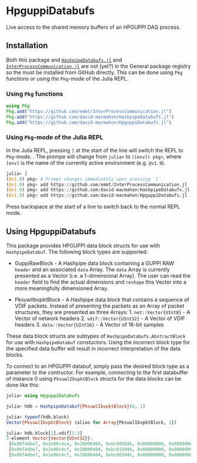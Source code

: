 # HpguppiDatabufs

Live access to the shared memory buffers of an HPGUPPI DAQ process.

## Installation

Both this package and [`HashpipeDatabufs.jl`](
https://github.com/david-macmahon/HashpipeDatabufs.jl) and
[`InterProcessCommunication.jl`](
https://github.com/emmt/InterProcessCommunication.jl.git) are not (yet?) in the
General package registry so the must be installed from GitHub directly.  This
can be done using `Pkg` functions or using the `Pkg`-mode of the Julia REPL.

### Using `Pkg` functions

```julia
using Pkg
Pkg.add("https://github.com/emmt/InterProcessCommunication.jl")
Pkg.add("https://github.com/david-macmahon/HashpipeDatabufs.jl")
Pkg.add("https://github.com/david-macmahon/HpguppiDatabufs.jl")
```

### Using `Pkg`-mode of the Julia REPL

In the Julia REPL, pressing `]` at the start of the line will switch the REPL
to `Pkg`-mode. . The prompe will change from `julia>` to `([env]) pkg>`, where
`[env]` is the name of the currently active environment (e.g. `@v1.9`).

```julia
julia> ]
(@v1.9) pkg> # Prompt changes immediately upon pressing `]`
(@v1.9) pkg> add https://github.com/emmt/InterProcessCommunication.jl
(@v1.9) pkg> add https://github.com/david-macmahon/HashpipeDatabufs.jl
(@v1.9) pkg> add https://github.com/david-macmahon/HpguppiDatabufs.jl
```

Press backspace at the start of a line to switch back to the normal REPL mode.

## Using HpguppiDatabufs

This package provides HPGUPPI data block structs for use with `HashpipeDatabuf`.
The following block types are supported:

- GuppiRawBlock - A Hashpipe data block containing a GUPPI RAW `header` and an
                  associated `data` Array.  The `data` Array is currently
                  presented as a Vector (i.e. a 1-dimensional Array).  The user
                  can read the `header` field to find the actual dimensions and
                  `reshape` this Vector into a more meaningfully dimensioned
                  Array.

- PksuwlIbvpktBlock - A Hashpipe data block that contains a sequence of VDIF
                      packets.  Instead of presenting the packets as an Array of
                      packet structures, they are presented as three Arrays:
                      1. `net::Vector{UInt8}` - A Vector of network headers 
                      2. `vdif::Vector{UInt32}` - A Vector of VDIF headers 
                      3. `data::Vector{UInt16}` - A Vector of 16-bit samples

These data block structs are subtypes of `HashpipeDatabufs.AbstractBlock` for
use with `HashpipeDatabuf` constuctors.  Using the incorrect block type for the
specified data buffer will result in incorrect interpretation of the data
blocks.

To connect to an HPGUPPI databuf, simply pass the desired block type as a
parameter to the contructor.  For example, connecting to the first databuffer of
instance 0 using `PksuwlIbvpktBlock` structs for the data blocks can be done
like this:

```julia
julia> using HpguppiDatabufs

julia> hdb = HashpipeDatabuf{PksuwlIbvpktBlock}(0, 1)

julia> typeof(hdb.block)
Vector{PksuwlIbvpktBlock} (alias for Array{PksuwlIbvpktBlock, 1})

julia> hdb.block[1].vdif[1:3]
3-element Vector{Vector{UInt32}}:
 [0x00f4dbe7, 0x2e00c4ce, 0x20000404, 0xbc00504b, 0x00000000, 0x00000000, 0x00000000, 0xd76948a9]
 [0x00f4dbe7, 0x2e00c4cf, 0x20000404, 0xbc01504b, 0x00000000, 0x00000000, 0x00000000, 0xd7694892]
 [0x00f4dbe7, 0x2e00c4cf, 0x20000404, 0xbc00504b, 0x00000000, 0x00000000, 0x00000000, 0xd76948ab]
```